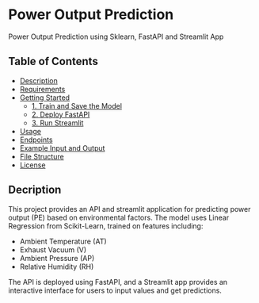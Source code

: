 # Power Output Prediction
Power Output Prediction using Sklearn, FastAPI and Streamlit App

## Table of Contents
 - [Description](#description)
 - [Requirements](#requirements)
 - [Getting Started](#getting-started)
   - [1. Train and Save the Model](#1-train-and-save-the-model)
   - [2. Deploy FastAPI](#2-deploy-fastapi)
   - [3. Run Streamlit](#3-streamlit)
 - [Usage](#usage)
 - [Endpoints](#engpoints)
 - [Example Input and Output](#example-input-and-output)
 - [File Structure](#file-structure)
 - [License](#license)

## Decription
This project provides an API and streamlit application for predicting power output (PE) based on environmental factors. The model uses Linear Regression from Scikit-Learn, trained on features including:

- Ambient Temperature (AT)
- Exhaust Vacuum (V)
- Ambient Pressure (AP)
- Relative Humidity (RH)

The API is deployed using FastAPI, and a Streamlit app provides an interactive interface for users to input values and get predictions.